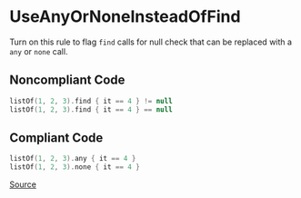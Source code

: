 # UseAnyOrNoneInsteadOfFind

Turn on this rule to flag `find` calls for null check that can be replaced with a `any` or `none` call.

## Noncompliant Code

```kotlin
listOf(1, 2, 3).find { it == 4 } != null
listOf(1, 2, 3).find { it == 4 } == null
```
## Compliant Code

```kotlin
listOf(1, 2, 3).any { it == 4 }
listOf(1, 2, 3).none { it == 4 }
```

[Source](https://arturbosch.github.io/detekt/style.html#useanyornoneinsteadoffind)
